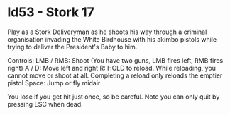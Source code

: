 # ld53 - Stork 17

Play as a Stork Deliveryman as he shoots his way through a criminal organisation invading the White Birdhouse with his akimbo pistols while trying to deliver the President's Baby to him.

Controls:
LMB / RMB: Shoot (You have two guns, LMB fires left, RMB fires right)
A / D: Move left and right
R: HOLD to reload. While reloading, you cannot move or shoot at all. Completing a reload only reloads the emptier pistol
Space: Jump or fly midair

You lose if you get hit just once, so be careful. Note you can only quit by pressing ESC when dead.
